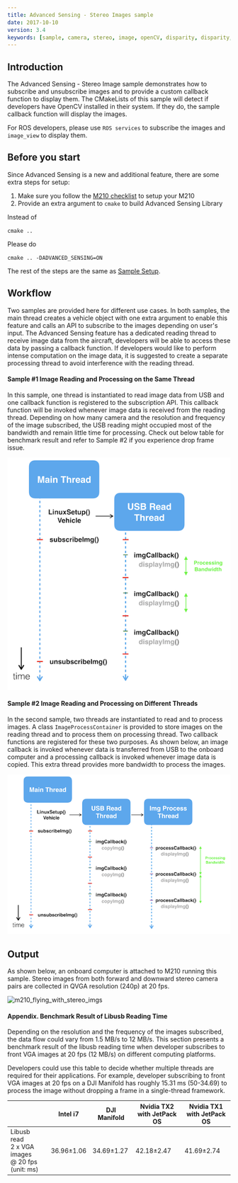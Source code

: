 ```yaml
---
title: Advanced Sensing - Stereo Images sample
date: 2017-10-10
version: 3.4
keywords: [sample, camera, stereo, image, openCV, disparity, disparity, VGA, QVGA]
---
```


## Introduction
The Advanced Sensing - Stereo Image sample demonstrates how to subscribe 
and unsubscribe images and to provide a custom callback function to display them.
The CMakeLists of this sample will detect if developers have OpenCV installed 
in their system. If they do, the sample callback function will display the images.

For ROS developers, please use `ROS services` to subscribe the images and `image_view` to display them.

## Before you start

Since Advanced Sensing is a new and additional feature, there are some extra steps for setup:

1. Make sure you follow the [M210 checklist](../M210-Docs/main.html) to setup your M210
2. Provide an extra argument to `cmake` to build Advanced Sensing Library

Instead of 
```
cmake ..
```

Please do
```
cmake .. -DADVANCED_SENSING=ON
```

The rest of the steps are the same as [Sample Setup](./sample-setup.html).


## Workflow

Two samples are provided here for different use cases. 
In both samples, the main thread creates a vehicle object with one 
extra argument to enable this feature and calls an API to subscribe 
to the images depending on user's input.
The Advanced Sensing feature has a dedicated reading thread to receive
image data from the aircraft, developers will be able to access these 
data by passing a callback function. 
If developers would like to perform intense computation on the image data,
it is suggested to create a separate processing thread to avoid interference with the reading thread. 


#### Sample #1 Image Reading and Processing on the Same Thread

In this sample, one thread is instantiated to read image data from USB 
and one callback function is registered to the subscription API. This 
callback function will be invoked whenever image data is received from 
the reading thread. Depending on how many camera and the resolution 
and frequency of the image subscribed, the USB reading might occupied 
most of the bandwidth and remain little time for processing. 
Check out below table for benchmark result and refer to Sample #2
if you experience drop frame issue.

![adv_sensing_workflow](../images/samples/adv_sensing_sample1_workflow.png)


#### Sample #2 Image Reading and Processing on Different Threads

In the second sample, two threads are instantiated to read and to process images.
A class `ImageProcessContainer` is provided to store images on the reading 
thread and to process them on processing thread.
Two callback functions are registered for these two purposes. 
As shown below, an image callback is invoked whenever data is transferred from USB
to the onboard computer and a processing callback is invoked whenever image 
data is copied. This extra thread provides more bandwidth to process the images.
 

![adv_sensing_workflow](../images/samples/adv_sensing_sample2_workflow.png)


## Output

As shown below, an onboard computer is attached to M210 running this sample. Stereo images from both forward and 
downward stereo camera pairs are collected in QVGA resolution (240p) at 20 fps. 

![m210_flying_with_stereo_imgs](../images/samples/m210_all_image.gif)


#### Appendix. Benchmark Result of Libusb Reading Time

Depending on the resolution and the frequency of the images subscribed, the data flow could vary from 1.5 MB/s to 12 MB/s. 
This section presents a benchmark result of the libusb reading time when developer subscribes to front VGA images
at 20 fps (12 MB/s) on different computing platforms. 

Developers could use this table to decide whether multiple threads
are required for their applications. For example, developer subscribing to front VGA images at 20 fps on a DJI Manifold 
has roughly 15.31 ms (50-34.69) to process the image without dropping a frame in a single-thread framework.

|                                                                   | Intel i7   | DJI Manifold | Nvidia TX2<br /> with JetPack OS | Nvidia TX1<br /> with JetPack OS |
|-------------------------------------------------------------------|------------|--------------------------------|----------------------------------|----------------------------------|
| Libusb read <br />  2 x VGA images<br /> @ 20 fps<br /> (unit: ms) | 36.96±1.06 | 34.69±1.27                     | 42.18±2.47                       | 41.69±2.74                       |
